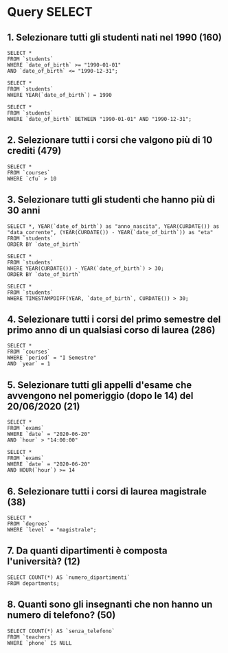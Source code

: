 # Query SELECT

## 1. Selezionare tutti gli studenti nati nel 1990 (160)

```
SELECT *
FROM `students`
WHERE `date_of_birth` >= "1990-01-01"
AND `date_of_birth` <= "1990-12-31";
```

```
SELECT *
FROM `students`
WHERE YEAR(`date_of_birth`) = 1990
```

```
SELECT *
FROM `students`
WHERE `date_of_birth` BETWEEN "1990-01-01" AND "1990-12-31";
```

## 2. Selezionare tutti i corsi che valgono più di 10 crediti (479)

```
SELECT *
FROM `courses`
WHERE `cfu` > 10
```

## 3. Selezionare tutti gli studenti che hanno più di 30 anni

```
SELECT *, YEAR(`date_of_birth`) as "anno_nascita", YEAR(CURDATE()) as "data_corrente", (YEAR(CURDATE()) - YEAR(`date_of_birth`)) as "eta"
FROM `students`
ORDER BY `date_of_birth`
```

```
SELECT *
FROM `students`
WHERE YEAR(CURDATE()) - YEAR(`date_of_birth`) > 30;
ORDER BY `date_of_birth`
```

```
SELECT *
FROM `students`
WHERE TIMESTAMPDIFF(YEAR, `date_of_birth`, CURDATE()) > 30;
```

## 4. Selezionare tutti i corsi del primo semestre del primo anno di un qualsiasi corso di laurea (286)

```
SELECT *
FROM `courses`
WHERE `period` = "I Semestre"
AND `year` = 1
```

## 5. Selezionare tutti gli appelli d'esame che avvengono nel pomeriggio (dopo le 14) del 20/06/2020 (21)

```
SELECT *
FROM `exams`
WHERE `date` = "2020-06-20"
AND `hour` > "14:00:00"
```

```
SELECT *
FROM `exams`
WHERE `date` = "2020-06-20"
AND HOUR(`hour`) >= 14
```

## 6. Selezionare tutti i corsi di laurea magistrale (38)

```
SELECT *
FROM `degrees`
WHERE `level` = "magistrale";
```

## 7. Da quanti dipartimenti è composta l'università? (12)

```
SELECT COUNT(*) AS `numero_dipartimenti`
FROM departments;
```

## 8. Quanti sono gli insegnanti che non hanno un numero di telefono? (50)

```
SELECT COUNT(*) AS `senza_telefono`
FROM `teachers`
WHERE `phone` IS NULL
```